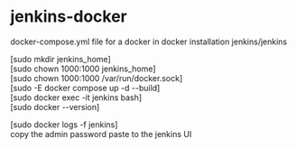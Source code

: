 # jenkins-docker
docker-compose.yml file for a docker in docker installation jenkins/jenkins

[sudo mkdir jenkins_home] <br />
[sudo chown 1000:1000 jenkins_home] <br />
[sudo chown 1000:1000 /var/run/docker.sock] <br />
[sudo -E docker compose up -d --build] <br />
[sudo docker exec -it jenkins bash] <br />
[sudo docker --version] <br />

[sudo docker logs -f jenkins] <br/>
copy the admin password paste to the jenkins UI

